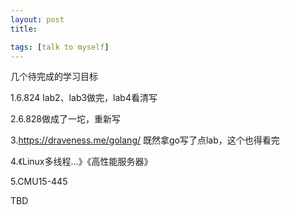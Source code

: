 ```yaml
---
layout: post
title: 

tags: [talk to myself]
---
```


几个待完成的学习目标

1.6.824 lab2、lab3做完，lab4看清写

2.6.828做成了一坨，重新写

3.https://draveness.me/golang/     既然拿go写了点lab，这个也得看完

4.《Linux多线程...》《高性能服务器》

5.CMU15-445

TBD

